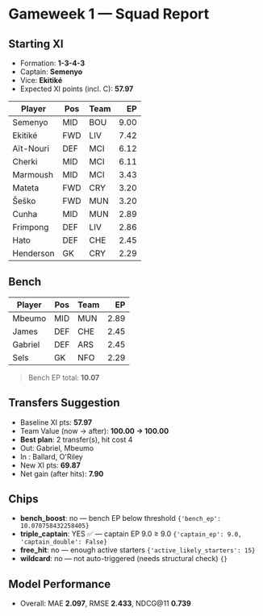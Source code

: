 # Gameweek 1 — Squad Report

## Starting XI
- Formation: **1-3-4-3**
- Captain: **Semenyo**
- Vice: **Ekitiké**
- Expected XI points (incl. C): **57.97**

| Player | Pos | Team | EP |
|---|---|---|---:|
| Semenyo | MID | BOU | 9.00 |
| Ekitiké | FWD | LIV | 7.42 |
| Aït-Nouri | DEF | MCI | 6.12 |
| Cherki | MID | MCI | 6.11 |
| Marmoush | MID | MCI | 3.43 |
| Mateta | FWD | CRY | 3.20 |
| Šeško | FWD | MUN | 3.20 |
| Cunha | MID | MUN | 2.89 |
| Frimpong | DEF | LIV | 2.86 |
| Hato | DEF | CHE | 2.45 |
| Henderson | GK | CRY | 2.29 |

## Bench
| Player | Pos | Team | EP |
|---|---|---|---:|
| Mbeumo | MID | MUN | 2.89 |
| James | DEF | CHE | 2.45 |
| Gabriel | DEF | ARS | 2.45 |
| Sels | GK | NFO | 2.29 |

> Bench EP total: **10.07**

## Transfers Suggestion
- Baseline XI pts: **57.97**
- Team Value (now → after): **100.00 → 100.00**
- **Best plan**: 2 transfer(s), hit cost 4
- Out: Gabriel, Mbeumo
- In : Ballard, O'Riley
- New XI pts: **69.87**
- Net gain (after hits): **7.90**

## Chips
- **bench_boost**: no — bench EP below threshold  `{'bench_ep': 10.070758432258405}`
- **triple_captain**: YES ✅ — captain EP 9.0 ≥ 9.0  `{'captain_ep': 9.0, 'captain_double': False}`
- **free_hit**: no — enough active starters  `{'active_likely_starters': 15}`
- **wildcard**: no — not auto-triggered (needs structural check)  `{}`

## Model Performance
- Overall: MAE **2.097**, RMSE **2.433**, NDCG@11 **0.739**
